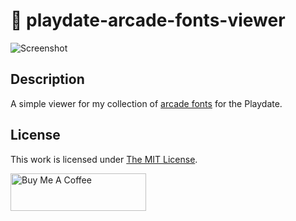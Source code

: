 # 👾 playdate-arcade-fonts-viewer

![Screenshot](https://raw.github.com/idleberg/playdate-arcade-fonts-viewer/main/screenshot.png)

## Description

A simple viewer for my collection of [arcade fonts](https://idleberg.github.io/playdate-arcade-fonts) for the Playdate.

## License

This work is licensed under [The MIT License](https://opensource.org/licenses/MIT).

<a href="https://www.buymeacoffee.com/idleberg" target="_blank"><img src="https://cdn.buymeacoffee.com/buttons/v2/default-yellow.png" alt="Buy Me A Coffee" style="height: 60px !important;width: 217px !important;" ></a>
